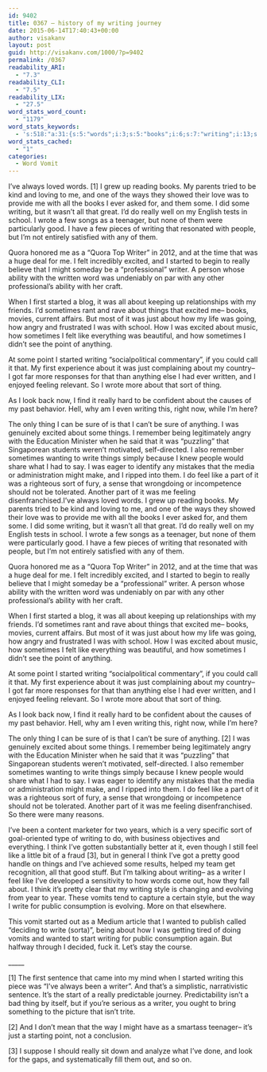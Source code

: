 ```yaml
---
id: 9402
title: 0367 – history of my writing journey
date: 2015-06-14T17:40:43+00:00
author: visakanv
layout: post
guid: http://visakanv.com/1000/?p=9402
permalink: /0367
readability_ARI:
  - "7.3"
readability_CLI:
  - "7.5"
readability_LIX:
  - "27.5"
word_stats_word_count:
  - "1179"
word_stats_keywords:
  - 's:518:"a:31:{s:5:"words";i:3;s:5:"books";i:6;s:7:"writing";i:13;s:6:"really";i:8;s:6:"school";i:4;s:5:"wrote";i:4;s:8:"teenager";i:3;s:4:"good";i:4;s:6:"people";i:4;s:5:"quora";i:4;s:6:"writer";i:7;s:4:"felt";i:4;s:7:"excited";i:8;s:7:"started";i:8;s:7:"ability";i:4;s:7:"written";i:4;s:6:"things";i:7;s:4:"just";i:5;s:5:"angry";i:4;s:4:"like";i:6;s:5:"point";i:5;s:7:"feeling";i:4;s:4:"sort";i:5;s:5:"thing";i:5;s:4:"look";i:3;s:4:"sure";i:4;s:8:"remember";i:4;s:5:"write";i:4;s:4:"feel";i:4;s:4:"part";i:4;s:5:"think";i:3;}";'
word_stats_cached:
  - "1"
categories:
  - Word Vomit
---
```

I&#8217;ve always loved words. [1] I grew up reading books. My parents tried to be kind and loving to me, and one of the ways they showed their love was to provide me with all the books I ever asked for, and them some. I did some writing, but it wasn&#8217;t all that great. I&#8217;d do really well on my English tests in school. I wrote a few songs as a teenager, but none of them were particularly good. I have a few pieces of writing that resonated with people, but I&#8217;m not entirely satisfied with any of them.

Quora honored me as a &#8220;Quora Top Writer&#8221; in 2012, and at the time that was a huge deal for me. I felt incredibly excited, and I started to begin to really believe that I might someday be a &#8220;professional&#8221; writer. A person whose ability with the written word was undeniably on par with any other professional&#8217;s ability with her craft.

When I first started a blog, it was all about keeping up relationships with my friends. I&#8217;d sometimes rant and rave about things that excited me– books, movies, current affairs. But most of it was just about how my life was going, how angry and frustrated I was with school. How I was excited about music, how sometimes I felt like everything was beautiful, and how sometimes I didn&#8217;t see the point of anything.

At some point I started writing &#8220;socialpolitical commentary&#8221;, if you could call it that. My first experience about it was just complaining about my country– I got far more responses for that than anything else I had ever written, and I enjoyed feeling relevant. So I wrote more about that sort of thing.

As I look back now, I find it really hard to be confident about the causes of my past behavior. Hell, why am I even writing this, right now, while I&#8217;m here?

The only thing I can be sure of is that I can&#8217;t be sure of anything. I was genuinely excited about some things. I remember being legitimately angry with the Education Minister when he said that it was &#8220;puzzling&#8221; that Singaporean students weren&#8217;t motivated, self-directed. I also remember sometimes wanting to write things simply because I knew people would share what I had to say. I was eager to identify any mistakes that the media or administration might make, and I ripped into them. I do feel like a part of it was a righteous sort of fury, a sense that wrongdoing or incompetence should not be tolerated. Another part of it was me feeling disenfranchised.I&#8217;ve always loved words. I grew up reading books. My parents tried to be kind and loving to me, and one of the ways they showed their love was to provide me with all the books I ever asked for, and them some. I did some writing, but it wasn&#8217;t all that great. I&#8217;d do really well on my English tests in school. I wrote a few songs as a teenager, but none of them were particularly good. I have a few pieces of writing that resonated with people, but I&#8217;m not entirely satisfied with any of them.

Quora honored me as a &#8220;Quora Top Writer&#8221; in 2012, and at the time that was a huge deal for me. I felt incredibly excited, and I started to begin to really believe that I might someday be a &#8220;professional&#8221; writer. A person whose ability with the written word was undeniably on par with any other professional&#8217;s ability with her craft.

When I first started a blog, it was all about keeping up relationships with my friends. I&#8217;d sometimes rant and rave about things that excited me– books, movies, current affairs. But most of it was just about how my life was going, how angry and frustrated I was with school. How I was excited about music, how sometimes I felt like everything was beautiful, and how sometimes I didn&#8217;t see the point of anything.

At some point I started writing &#8220;socialpolitical commentary&#8221;, if you could call it that. My first experience about it was just complaining about my country– I got far more responses for that than anything else I had ever written, and I enjoyed feeling relevant. So I wrote more about that sort of thing.

As I look back now, I find it really hard to be confident about the causes of my past behavior. Hell, why am I even writing this, right now, while I&#8217;m here?

The only thing I can be sure of is that I can&#8217;t be sure of anything. [2] I was genuinely excited about some things. I remember being legitimately angry with the Education Minister when he said that it was &#8220;puzzling&#8221; that Singaporean students weren&#8217;t motivated, self-directed. I also remember sometimes wanting to write things simply because I knew people would share what I had to say. I was eager to identify any mistakes that the media or administration might make, and I ripped into them. I do feel like a part of it was a righteous sort of fury, a sense that wrongdoing or incompetence should not be tolerated. Another part of it was me feeling disenfranchised. So there were many reasons.

I&#8217;ve been a content marketer for two years, which is a very specific sort of goal-oriented type of writing to do, with business objectives and everything. I think I&#8217;ve gotten substantially better at it, even though I still feel like a little bit of a fraud [3], but in general I think I&#8217;ve got a pretty good handle on things and I&#8217;ve achieved some results, helped my team get recognition, all that good stuff. But I&#8217;m talking about writing– as a writer I feel like I&#8217;ve developed a sensitivity to how words come out, how they fall about. I think it&#8217;s pretty clear that my writing style is changing and evolving from year to year. These vomits tend to capture a certain style, but the way I write for public consumption is evolving. More on that elsewhere.

This vomit started out as a Medium article that I wanted to publish called &#8220;deciding to write (sorta)&#8221;, being about how I was getting tired of doing vomits and wanted to start writing for public consumption again. But halfway through I decided, fuck it. Let&#8217;s stay the course.

\_____

[1] The first sentence that came into my mind when I started writing this piece was “I’ve always been a writer”. And that’s a simplistic, narrativistic sentence. It’s the start of a really predictable journey. Predictability isn’t a bad thing by itself, but if you’re serious as a writer, you ought to bring something to the picture that isn&#8217;t trite.

[2] And I don’t mean that the way I might have as a smartass teenager– it’s just a starting point, not a conclusion.

[3] I suppose I should really sit down and analyze what I&#8217;ve done, and look for the gaps, and systematically fill them out, and so on.